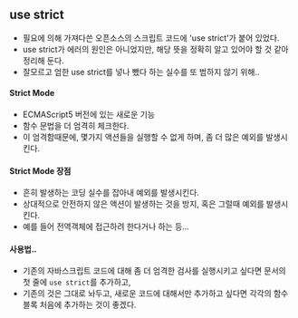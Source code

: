 ## use strict
- 필요에 의해 가져다쓴 오픈소스의 스크립트 코드에 'use strict'가 붙어 있었다. 
- use strict가 에러의 원인은 아니었지만, 해당 뜻을 정확히 알고 있어야 할 것 같아 정리해 둔다. 
- 잘모르고 엄한 use strict를 넣나 뺐다 하는 실수를 또 범하지 않기 위해.. 


#### Strict Mode
- ECMAScript5 버전에 있는 새로운 기능
- 함수 문법을 더 엄격히 체크한다. 
- 이 엄격함때문에, 몇가지 액션들을 실행할 수 없게 하며, 좀 더 많은 예외를 발생시킨다. 

#### Strict Mode 장점
- 흔히 발생하는 코딩 실수를 잡아내 예외를 발생시킨다. 
- 상대적으로 안전하지 않은 액션이 발생하는 것을 방지, 혹은 그럴때 예외를 발생시킨다. 
- 예를 들어 전역객체에 접근하려 한다거나 하는 등... 
   

#### 사용법..
- 기존의 자바스크립트 코드에 대해 좀 더 엄격한 검사를 실행시키고 싶다면 문서의 첫 줄에 `use strict`를 추가하고, 
- 기존의 것은 그대로 놔두고, 새로운 코드에 대해서만 추가하고 싶다면 각각의 함수 블록 처음에 추가하는 것이 좋겠다. 

  
